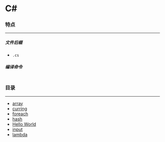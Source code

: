 C#
===

### 特点
---
##### 文件后缀
* `.cs`

##### 编译命令
```

```

### 目录
---
* [array](https://github.com/PFei-He/Language-Study-Note/tree/master/C%23/array)
* [curring](https://github.com/PFei-He/Language-Study-Note/tree/master/C%23/currying)
* [foreach](https://github.com/PFei-He/Language-Study-Note/tree/master/C%23/foreach)
* [hash](https://github.com/PFei-He/Language-Study-Note/tree/master/C%23/hash)
* [Hello World](https://github.com/PFei-He/Language-Study-Note/tree/master/C%23/Hello%20World)
* [input](https://github.com/PFei-He/Language-Study-Note/tree/master/C%23/input)
* [lambda](https://github.com/PFei-He/Language-Study-Note/tree/master/C%23/lambda%20-%20delegate)
